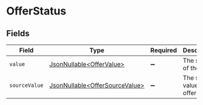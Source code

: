 # OfferStatus


## Fields

| Field                                                                          | Type                                                                           | Required                                                                       | Description                                                                    | Example                                                                        |
| ------------------------------------------------------------------------------ | ------------------------------------------------------------------------------ | ------------------------------------------------------------------------------ | ------------------------------------------------------------------------------ | ------------------------------------------------------------------------------ |
| `value`                                                                        | [JsonNullable\<OfferValue>](../../models/components/OfferValue.md)             | :heavy_minus_sign:                                                             | The status of the offer.                                                       | pending                                                                        |
| `sourceValue`                                                                  | [JsonNullable\<OfferSourceValue>](../../models/components/OfferSourceValue.md) | :heavy_minus_sign:                                                             | The source value of the offer status.                                          | Pending                                                                        |